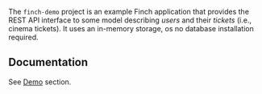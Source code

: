The `finch-demo` project is an example Finch application that provides the REST API interface to some model describing 
_users_ and their _tickets_ (i.e., cinema tickets). It uses an in-memory storage, os no database installation required.  

Documentation
-------------
See [Demo](/docs/demo.md) section.
